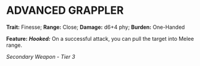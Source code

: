 # ADVANCED GRAPPLER

**Trait:** Finesse; **Range:** Close; **Damage:** d6+4 phy; **Burden:** One-Handed

**Feature:** ***Hooked:*** On a successful attack, you can pull the target into Melee range.

*Secondary Weapon - Tier 3*